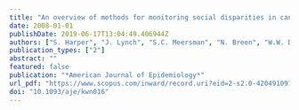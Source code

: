 ```yaml
---
title: "An overview of methods for monitoring social disparities in cancer with an example using trends in lung cancer incidence by area-socioeconomic position and race-ethnicity, 1992-2004"
date: 2008-01-01
publishDate: 2019-06-17T13:04:49.406944Z
authors: ["S. Harper", "J. Lynch", "S.C. Meersman", "N. Breen", "W.W. Davis", "M.E. Reichman"]
publication_types: ["2"]
abstract: ""
featured: false
publication: "*American Journal of Epidemiology*"
url_pdf: "https://www.scopus.com/inward/record.uri?eid=2-s2.0-42049109708&doi=10.1093%2faje%2fkwn016&partnerID=40&md5=cce0aef4dfc7e21280ce42fdb5c29ea8"
doi: "10.1093/aje/kwn016"
---
```


